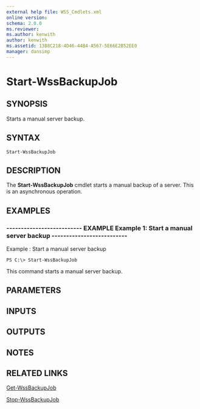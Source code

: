 ```yaml
---
external help file: WSS_Cmdlets.xml
online version: 
schema: 2.0.0
ms.reviewer:
ms.author: kenwith
author: kenwith
ms.assetid: 13B8C218-4D46-44B4-A567-5E66E2B52EE0
manager: dansimp
---
```


# Start-WssBackupJob

## SYNOPSIS
Starts a manual server backup.

## SYNTAX

```
Start-WssBackupJob
```

## DESCRIPTION
The **Start-WssBackupJob** cmdlet starts a manual backup of a server.
This is an asynchronous operation.

## EXAMPLES

### -------------------------- EXAMPLE Example 1: Start a manual server backup -------------------------- 
Example : Start a manual server backup
```
PS C:\> Start-WssBackupJob
```

This command starts a manual server backup.

## PARAMETERS

## INPUTS

## OUTPUTS

## NOTES

## RELATED LINKS

[Get-WssBackupJob](./Get-WssBackupJob.md)

[Stop-WssBackupJob](./Stop-WssBackupJob.md)

